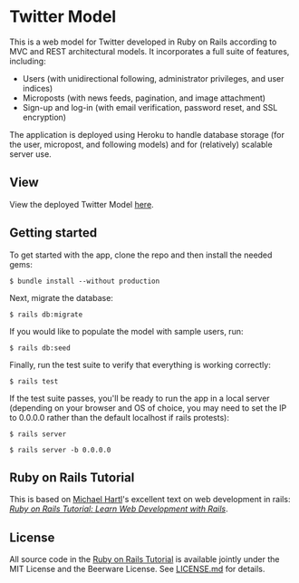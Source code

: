 # Twitter Model

This is a web model for Twitter developed in Ruby on Rails according to MVC and
REST architectural models. It incorporates a full suite of features, including:

* Users (with unidirectional following, administrator privileges, and user indices)
* Microposts (with news feeds, pagination, and image attachment)
* Sign-up and log-in (with email verification, password reset, and SSL encryption)

The application is deployed using Heroku to handle database storage (for the
user, micropost, and following models) and for (relatively) scalable server use.

## View

View the deployed Twitter Model [here](http://www.twitter-model.herokuapp.com/).

## Getting started

To get started with the app, clone the repo and then install the needed gems:

```
$ bundle install --without production
```

Next, migrate the database:

```
$ rails db:migrate
```

If you would like to populate the model with sample users, run:

```
$ rails db:seed
```

Finally, run the test suite to verify that everything is working correctly:

```
$ rails test
```

If the test suite passes, you'll be ready to run the app in a local server
(depending on your browser and OS of choice, you may need to set the IP to
0.0.0.0 rather than the default localhost if rails protests):

```
$ rails server
```
```
$ rails server -b 0.0.0.0
```

## Ruby on Rails Tutorial

This is based on [Michael Hartl](http://www.michaelhartl.com/)'s excellent text
on web development in rails: [*Ruby on Rails Tutorial: Learn Web Development
with Rails*](http://www.railstutorial.org/).

## License

All source code in the [Ruby on Rails Tutorial](http://railstutorial.org/)
is available jointly under the MIT License and the Beerware License. See
[LICENSE.md](LICENSE.md) for details.
